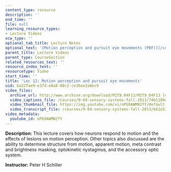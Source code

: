 ```yaml
---
content_type: resource
description: ''
end_time: ''
file: null
learning_resource_types:
- Lecture Videos
ocw_type: ''
optional_tab_title: Lecture Notes
optional_text: '[Motion perception and pursuit eye movements (PDF)](/courses/9-04-sensory-systems-fall-2013/resources/mit9_04f13_vis12)'
parent_title: Lecture Videos
parent_type: CourseSection
related_resources_text: ''
resource_index_text: ''
resourcetype: Video
start_time: ''
title: 'Lec 12: Motion perception and pursuit eye movements'
uid: 6a22fae9-e37d-e8a8-88c2-ce36ee3a8ec9
video_files:
  archive_url: http://www.archive.org/download/MIT9.04F13/MIT9_04F13_lec12_300k.mp4
  video_captions_file: /courses/9-04-sensory-systems-fall-2013/74b1109c2a1a545394465feb9513c4a9_oPb9AWMN2fY.vtt
  video_thumbnail_file: https://img.youtube.com/vi/oPb9AWMN2fY/default.jpg
  video_transcript_file: /courses/9-04-sensory-systems-fall-2013/b61e5301f0503cad7dc1e67d94454bbf_oPb9AWMN2fY.pdf
video_metadata:
  youtube_id: oPb9AWMN2fY
---
```


**Description:** This lecture covers how neurons respond to motion and the effects of lesions on motion perception. Other topics also discussed are the ability to determine structure from motion, apparent motion, meta contrast and brightness masking, optokinetic nystagmus, and the accessory optic system.

**Instructor:** Peter H Schiller